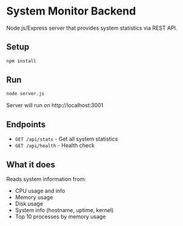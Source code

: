 # System Monitor Backend

Node.js/Express server that provides system statistics via REST API.

## Setup

```bash
npm install
```

## Run

```bash
node server.js
```

Server will run on http://localhost:3001

## Endpoints

- `GET /api/stats` - Get all system statistics
- `GET /api/health` - Health check

## What it does

Reads system information from:
- CPU usage and info
- Memory usage
- Disk usage
- System info (hostname, uptime, kernel)
- Top 10 processes by memory usage
